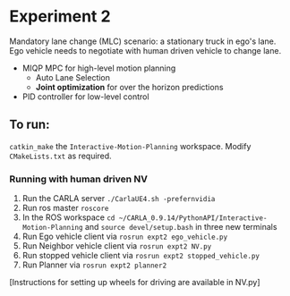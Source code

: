 # Experiment 2
Mandatory lane change (MLC) scenario: a stationary truck in ego's lane. Ego vehicle needs to negotiate with human driven vehicle to change lane.
- MIQP MPC for high-level motion planning
  - Auto Lane Selection
  - **Joint optimization** for over the horizon predictions
- PID controller for low-level control

## To run:
`catkin_make` the `Interactive-Motion-Planning` workspace. Modify `CMakeLists.txt` as required.

### Running with human driven NV
1. Run the CARLA server `./CarlaUE4.sh -prefernvidia`
2. Run ros master `roscore`
3. In the ROS workspace `cd ~/CARLA_0.9.14/PythonAPI/Interactive-Motion-Planning` and `source devel/setup.bash` in three new terminals
4. Run Ego vehicle client via `rosrun expt2 ego_vehicle.py`
5. Run Neighbor vehicle client via `rosrun expt2 NV.py`
6. Run stopped vehicle client via `rosrun expt2 stopped_vehicle.py`
7. Run Planner via `rosrun expt2 planner2`

[Instructions for setting up wheels for driving are available in NV.py]